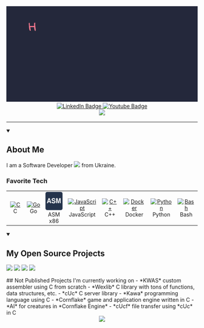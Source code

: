 <div align="center">
  <img src="https://github.com/Dizabanik/Dizabanik/blob/d87c440eb03e1e0e4dbb9faaf2ddc5b8a5454b69/messagif-ezgif.com-loop-count.gif">
</div>
<div id="badges" align="center">
  <a href="https://www.linkedin.com/in/heorhii-kotiuk-bb28562b3?utm_source=share&utm_campaign=share_via&utm_content=profile">
    <img src="https://img.shields.io/badge/LinkedIn-blue?style=for-the-badge&logo=linkedin&logoColor=white" alt="LinkedIn Badge"/>
  </a>
  <a href="https://dizabanik.github.io/">
    <img src="https://img.shields.io/badge/WebSite-grey?style=for-the-badge&logo=web&logoColor=white" alt="Youtube Badge"/>
  </a>
</div>
<div align="center">
  <img src="https://media3.giphy.com/media/v1.Y2lkPTc5MGI3NjExdTQ1NW42b2hnbHJzcW9tM2I5NDJ5bDN2NHVleTQ0c3dsMXA4Mmw2MyZlcD12MV9pbnRlcm5hbF9naWZfYnlfaWQmY3Q9Zw/QDjpIL6oNCVZ4qzGs7/giphy.gif" width="600"/>
</div>

------

<details open> 
  <summary><h2>About Me</h2></summary>
  <p>
    I am a Software Developer <img src="https://media.giphy.com/media/v1.Y2lkPTc5MGI3NjExbWV3b3BybTlwczBnZ2wzeHExNDE4MmRtZWkyZjZ2bWQ5eGwxNmYzOSZlcD12MV9pbnRlcm5hbF9naWZfYnlfaWQmY3Q9Zw/oYQ9HRm5Mo7VXeMNVR/giphy.gif" width="30"> from Ukraine.
  </p>
  <h3 align="left">Favorite Tech</h3>
  <table>
  <tr>
    <td align="center" width="96">
      <a href="#my-open-source-projects">
        <img src="https://cdn.simpleicons.org/c/_" width="48" height="48" alt="C" />
      </a>
      <br>C
    </td>
    <td align="center"  width="96">
      <a href="#my-open-source-projects">
        <img src="https://cdn.simpleicons.org/go/_" width="48" height="48" alt="Go" />
      </a>
      <br>Go
    </td>
    <td align="center" width="96">
      <a href="#my-open-source-projects">
        <img src="/assembly.svg" width="48" height="48" alt="Assembly" />
      </a>
      <br>ASM x86
    </td>
    <td align="center" width="96">
      <a href="#my-open-source-projects">
        <img src="https://cdn.simpleicons.org/javascript/_" width="48" height="48" alt="JavaScript" />
      </a>
      <br>JavaScript
    </td>
    <td align="center" width="96">
      <a href="#my-open-source-projects">
        <img src="https://cdn.simpleicons.org/cplusplus/_" width="48" height="48" alt="C++" />
      </a>
      <br>C++
    </td>
    <td align="center" width="96">
      <a href="#my-open-source-projects" >
        <img src="https://cdn.simpleicons.org/docker/_" width="48" height="48" alt="Docker" />
      </a>
      <br>Docker
    </td>
    <td align="center" width="96"> 
      <a href="#my-open-source-projects" >
        <img src="https://cdn.simpleicons.org/python/_" width="48" height="48" alt="Python" />
      </a>
      <br>Python
    </td>
    <td align="center" width="96">
      <a href="#my-open-source-projects" >
        <img src="https://cdn.simpleicons.org/gnubash/_" width="48" height="48" alt="Bash" />
      </a>
      <br>Bash
    </td>
  </tr>
</table>

</details>
<details open> 
  <summary><h2>My Open Source Projects</h2></summary>
  <p align="left">
    <a href="https://github.com/dizabanik/fissure"><img width="320" src="https://denvercoder1-github-readme-stats.vercel.app/api/pin/?username=dizabanik&repo=fissure&theme=tokyonight&hide_border=true"></a>
    <a href="https://github.com/dizabanik/vWv"><img width="320" src="https://denvercoder1-github-readme-stats.vercel.app/api/pin/?username=dizabanik&repo=vWv&theme=tokyonight&hide_border=true"></a>
    <a href="https://github.com/dizabanik/fwc"><img width="320" src="https://denvercoder1-github-readme-stats.vercel.app/api/pin/?username=dizabanik&repo=fwc&theme=tokyonight&hide_border=true"></a>
    <a href="https://github.com/dizabanik/netman"><img width="320" src="https://denvercoder1-github-readme-stats.vercel.app/api/pin/?username=dizabanik&repo=netman&theme=tokyonight&hide_border=true"></a>
  </p>
</details>
## Not Published Projects I'm currently working on
- *KWAS* custom assembler using C from scratch
- *Wexlib* C library with tons of functions, data structures, etc.
- *cUc* C server library
- *Kawa* programming language using C
- *Cornflake* game and application engine written in C
- *AI* for creatures in *Cornflake Engine*
- *cUcf* file transfer using *cUc* in C
<div align="center">
  <img src="https://quotes-github-readme.vercel.app/api?type=horizontal&theme=dracula&quote=I%20use%20Arch%20btw&author=idk">
</div>
